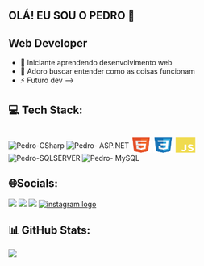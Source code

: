 ## OLÁ! EU SOU O PEDRO 👋

Web Developer 
-----------------
- 🌱 Iniciante aprendendo desenvolvimento web
- 🐼 Adoro buscar entender como as coisas funcionam
- ⚡ Futuro dev
-->
  
## 💻 Tech Stack:
<div style="display: inline_block"><br>
  <img align="center" alt="Pedro-CSharp" height="30" width="40" src="https://cdn.jsdelivr.net/gh/devicons/devicon/icons/csharp/csharp-original.svg">
  <img align="center" alt="Pedro- ASP.NET" height="30" width="40" src="https://cdn.jsdelivr.net/gh/devicons/devicon/icons/dotnetcore/dotnetcore-original.svg">
  <img align="center" alt="Pedro-HTML" height="30" width="40" src="https://raw.githubusercontent.com/devicons/devicon/master/icons/html5/html5-original.svg">
  <img align="center" alt="Pedro-CSS" height="30" width="40" src="https://raw.githubusercontent.com/devicons/devicon/master/icons/css3/css3-original.svg">
  <img align="center" alt="Pedro-Js" height="30" width="40" src="https://raw.githubusercontent.com/devicons/devicon/master/icons/javascript/javascript-plain.svg">
  <img align="center" alt="Pedro-SQLSERVER" height="30" width="40" src="https://cdn.jsdelivr.net/gh/devicons/devicon/icons/microsoftsqlserver/microsoftsqlserver-plain.svg">
  <img align="center" alt="Pedro- MySQL" height="30" width="40" src="https://cdn.jsdelivr.net/gh/devicons/devicon/icons/mysql/mysql-original.svg">   
</div>
 
## 🌐Socials:
<div> 
  <a href = "mailto:pedrogamase@gmail.com"><img src="https://img.shields.io/badge/-Gmail-%23333?style=for-the-badge&logo=gmail&logoColor=white" target="_blank"></a>
  <a href="https://www.linkedin.com/in/pedro-gamam/" target="_blank"><img src="https://img.shields.io/badge/-LinkedIn-%230077B5?style=for-the-badge&logo=linkedin&logoColor=white" target="_blank"></a> 
  <a href="https://wa.me/5579988548709" target="_blank"><img src="https://img.shields.io/badge/WhatsApp-25D366?style=for-the-badge&logo=whatsapp&logoColor=white" target="_blank"></a> 
  <a href="https://www.instagram.com/eipedrogama/" target="_blank">
    <img src="https://img.shields.io/static/v1?message=Instagram&logo=instagram&label=&color=E4405F&logoColor=white&labelColor=&style=for-the-badge" alt="instagram logo" /> </a>
</div>

 ## 📊 GitHub Stats:
<div>
  <a href="https://github.com/PedroHGama">
  <img height="180em" src= "https://github-readme-stats.vercel.app/api/top-langs/?username=PedroHGama&layout=compact&langs_count=16&theme=onedark">
</div>


